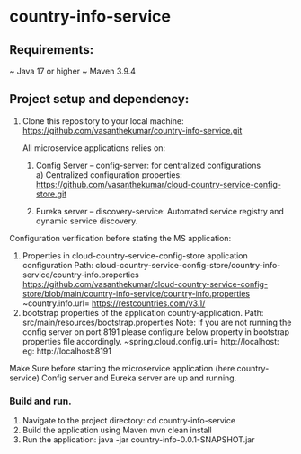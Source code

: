 # country-info-service


## Requirements:

~ Java 17 or higher
~ Maven 3.9.4

## Project setup and dependency:

1. Clone this repository to your local machine:
   https://github.com/vasanthekumar/country-info-service.git

   All microservice applications relies on:
    1) Config Server – config-server: for centralized configurations    
       a) Centralized configuration properties:  https://github.com/vasanthekumar/cloud-country-service-config-store.git

    2) Eureka server – discovery-service: Automated service registry and dynamic service discovery.

Configuration verification before stating the MS application:

1. Properties in cloud-country-service-config-store application configuration
   Path: cloud-country-service-config-store/country-info-service/country-info.properties
     https://github.com/vasanthekumar/cloud-country-service-config-store/blob/main/country-info-service/country-info.properties
    ~country.info.url= <https://restcountries.com/v3.1/>
2. bootstrap properties of the application country-application.
   Path: src/main/resources/bootstrap.properties
   Note: If you are not running the config server on port 8191 please configure below property in bootstrap properties file accordingly.
    ~spring.cloud.config.uri= http://localhost:<port> eg: http://localhost:8191

Make Sure before starting the microservice application (here country-service) Config server and Eureka server are up and running.

### Build and run.
1. Navigate to the project directory:
   cd country-info-service
2. Build the application using Maven
   mvn clean install
3. Run the application:
   java -jar country-info-0.0.1-SNAPSHOT.jar